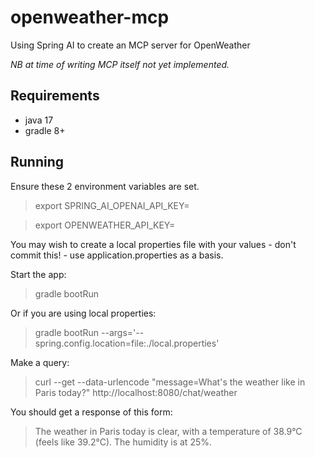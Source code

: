 # openweather-mcp
Using Spring AI to create an MCP server for OpenWeather

*NB at time of writing MCP itself not yet implemented.*


## Requirements

* java 17
* gradle 8+

## Running

Ensure these 2 environment variables are set.

> export SPRING_AI_OPENAI_API_KEY=<your openai key>

> export OPENWEATHER_API_KEY=<your open weather api key>

You may wish to create a local properties file with your values - don't commit this! - use application.properties as a basis.


Start the app:

> gradle bootRun

Or if you are using local properties:

> gradle bootRun --args='--spring.config.location=file:./local.properties'


Make a query:


> curl --get --data-urlencode "message=What's the weather like in Paris today?" http://localhost:8080/chat/weather

You should get a response of this form:

> The weather in Paris today is clear, with a temperature of 38.9°C (feels like 39.2°C). The humidity is at 25%.
